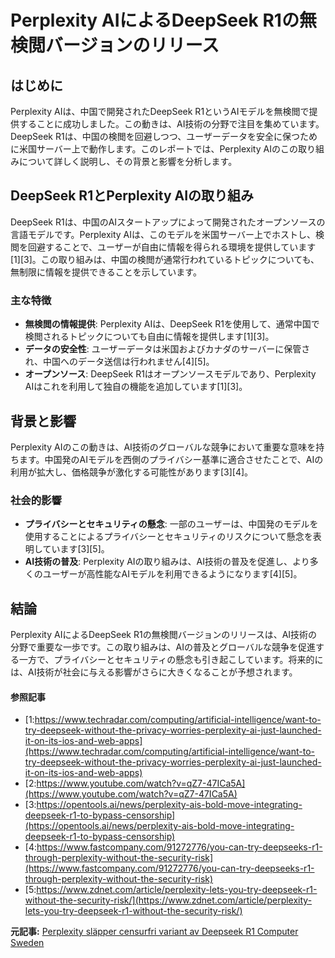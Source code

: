 # Perplexity AIによるDeepSeek R1の無検閲バージョンのリリース

## はじめに

Perplexity AIは、中国で開発されたDeepSeek R1というAIモデルを無検閲で提供することに成功しました。この動きは、AI技術の分野で注目を集めています。DeepSeek R1は、中国の検閲を回避しつつ、ユーザーデータを安全に保つために米国サーバー上で動作します。このレポートでは、Perplexity AIのこの取り組みについて詳しく説明し、その背景と影響を分析します。

## DeepSeek R1とPerplexity AIの取り組み

DeepSeek R1は、中国のAIスタートアップによって開発されたオープンソースの言語モデルです。Perplexity AIは、このモデルを米国サーバー上でホストし、検閲を回避することで、ユーザーが自由に情報を得られる環境を提供しています[1][3]。この取り組みは、中国の検閲が通常行われているトピックについても、無制限に情報を提供できることを示しています。

### 主な特徴

- **無検閲の情報提供**: Perplexity AIは、DeepSeek R1を使用して、通常中国で検閲されるトピックについても自由に情報を提供します[1][3]。
- **データの安全性**: ユーザーデータは米国およびカナダのサーバーに保管され、中国へのデータ送信は行われません[4][5]。
- **オープンソース**: DeepSeek R1はオープンソースモデルであり、Perplexity AIはこれを利用して独自の機能を追加しています[1][3]。

## 背景と影響

Perplexity AIのこの動きは、AI技術のグローバルな競争において重要な意味を持ちます。中国発のAIモデルを西側のプライバシー基準に適合させたことで、AIの利用が拡大し、価格競争が激化する可能性があります[3][4]。

### 社会的影響

- **プライバシーとセキュリティの懸念**: 一部のユーザーは、中国発のモデルを使用することによるプライバシーとセキュリティのリスクについて懸念を表明しています[3][5]。
- **AI技術の普及**: Perplexity AIの取り組みは、AI技術の普及を促進し、より多くのユーザーが高性能なAIモデルを利用できるようになります[4][5]。

## 結論

Perplexity AIによるDeepSeek R1の無検閲バージョンのリリースは、AI技術の分野で重要な一歩です。この取り組みは、AIの普及とグローバルな競争を促進する一方で、プライバシーとセキュリティの懸念も引き起こしています。将来的には、AI技術が社会に与える影響がさらに大きくなることが予想されます。

#### 参照記事
- [1:https://www.techradar.com/computing/artificial-intelligence/want-to-try-deepseek-without-the-privacy-worries-perplexity-ai-just-launched-it-on-its-ios-and-web-apps](https://www.techradar.com/computing/artificial-intelligence/want-to-try-deepseek-without-the-privacy-worries-perplexity-ai-just-launched-it-on-its-ios-and-web-apps)
- [2:https://www.youtube.com/watch?v=qZ7-47ICa5A](https://www.youtube.com/watch?v=qZ7-47ICa5A)
- [3:https://opentools.ai/news/perplexity-ais-bold-move-integrating-deepseek-r1-to-bypass-censorship](https://opentools.ai/news/perplexity-ais-bold-move-integrating-deepseek-r1-to-bypass-censorship)
- [4:https://www.fastcompany.com/91272776/you-can-try-deepseeks-r1-through-perplexity-without-the-security-risk](https://www.fastcompany.com/91272776/you-can-try-deepseeks-r1-through-perplexity-without-the-security-risk)
- [5:https://www.zdnet.com/article/perplexity-lets-you-try-deepseek-r1-without-the-security-risk/](https://www.zdnet.com/article/perplexity-lets-you-try-deepseek-r1-without-the-security-risk/)


**元記事:** [Perplexity släpper censurfri variant av Deepseek R1 Computer Sweden](https://computersweden.se/article/3829000/perplexity-slapper-censurfri-variant-av-deepseek-r1.html)